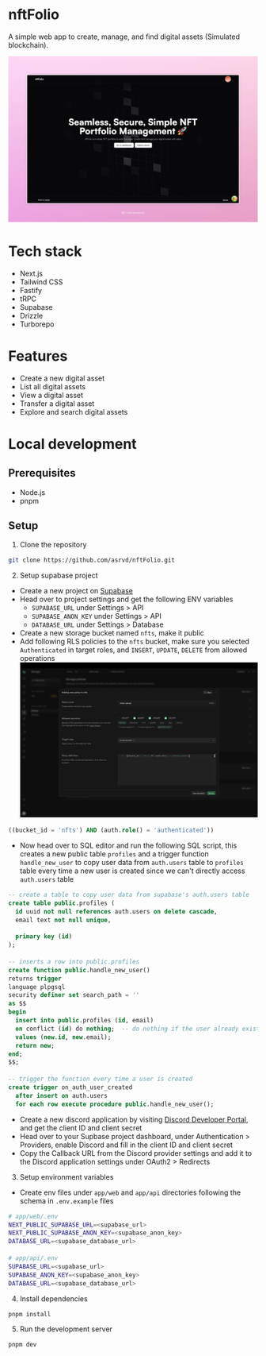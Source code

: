 # nftFolio
A simple web app to create, manage, and find digital assets (Simulated blockchain).

![nftFolio](images/ss2.jpeg)

# Tech stack
- Next.js
- Tailwind CSS
- Fastify
- tRPC
- Supabase
- Drizzle
- Turborepo

# Features
- Create a new digital asset
- List all digital assets
- View a digital asset
- Transfer a digital asset
- Explore and search digital assets

# Local development

## Prerequisites
- Node.js
- pnpm

## Setup
1. Clone the repository
```bash
git clone https://github.com/asrvd/nftFolio.git
```

2. Setup supabase project
- Create a new project on [Supabase](https://supabase.com/)
- Head over to project settings and get the following ENV variables
  - `SUPABASE_URL` under Settings > API
  - `SUPABASE_ANON_KEY` under Settings > API
  - `DATABASE_URL` under Settings > Database
- Create a new storage bucket named `nfts`, make it public
- Add following RLS policies to the `nfts` bucket, make sure you selected `Authenticated` in target roles, and `INSERT`, `UPDATE`, `DELETE` from allowed operations
![Add RLS policy to bucket](images/ss1.png)
```sql
((bucket_id = 'nfts') AND (auth.role() = 'authenticated'))
```
- Now head over to SQL editor and run the following SQL script, this creates a new public table `profiles` and a trigger function `handle_new_user` to copy user data from `auth.users` table to `profiles` table every time a new user is created since we can't directly access `auth.users` table
```sql
-- create a table to copy user data from supabase's auth.users table
create table public.profiles (
  id uuid not null references auth.users on delete cascade,
  email text not null unique,

  primary key (id)
);

-- inserts a row into public.profiles
create function public.handle_new_user()
returns trigger
language plpgsql
security definer set search_path = ''
as $$
begin
  insert into public.profiles (id, email)
  on conflict (id) do nothing;  -- do nothing if the user already exists
  values (new.id, new.email);
  return new;
end;
$$;

-- trigger the function every time a user is created
create trigger on_auth_user_created
  after insert on auth.users
  for each row execute procedure public.handle_new_user();
```
- Create a new discord application by visiting [Discord Developer Portal](https://discord.com/developers/applications), and get the client ID and client secret
- Head over to your Supbase project dashboard, under Authentication > Providers, enable Discord and fill in the client ID and client secret
- Copy the Callback URL from the Discord provider settings and add it to the Discord application settings under OAuth2 > Redirects

3. Setup environment variables
- Create env files under `app/web` and `app/api` directories following the schema in `.env.example` files
```bash
# app/web/.env
NEXT_PUBLIC_SUPABASE_URL=<supabase_url>
NEXT_PUBLIC_SUPABASE_ANON_KEY=<supabase_anon_key>
DATABASE_URL=<supabase_database_url>

# app/api/.env
SUPABASE_URL=<supabase_url>
SUPABASE_ANON_KEY=<supabase_anon_key>
DATABASE_URL=<supabase_database_url>
```

4. Install dependencies
```bash
pnpm install
```

5. Run the development server
```bash
pnpm dev
```